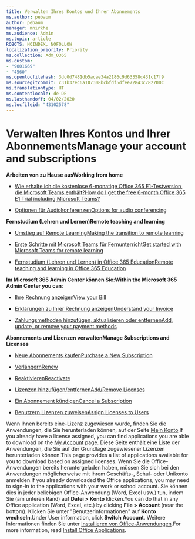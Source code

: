 ```yaml
---
title: Verwalten Ihres Kontos und Ihrer Abonnements
ms.author: pebaum
author: pebaum
manager: mnirkhe
ms.audience: Admin
ms.topic: article
ROBOTS: NOINDEX, NOFOLLOW
localization_priority: Priority
ms.collection: Adm_O365
ms.custom:
- "9001669"
- "4560"
ms.openlocfilehash: 3dc0d7481db5acae34a2186c9d63358c431c17f9
ms.sourcegitcommit: c31b37ec6a107308bcbfdf5dfee72843c782700c
ms.translationtype: HT
ms.contentlocale: de-DE
ms.lasthandoff: 04/02/2020
ms.locfileid: "43102578"
---
```

# <a name="manage-your-account-and-subscriptions"></a><span data-ttu-id="630e4-102">Verwalten Ihres Kontos und Ihrer Abonnements</span><span class="sxs-lookup"><span data-stu-id="630e4-102">Manage your account and subscriptions</span></span>

<span data-ttu-id="630e4-103">**Arbeiten von zu Hause aus**</span><span class="sxs-lookup"><span data-stu-id="630e4-103">**Working from home**</span></span>
- [<span data-ttu-id="630e4-104">Wie erhalte ich die kostenlose 6-monatige Office 365 E1-Testversion, die Microsoft Teams enthält?</span><span class="sxs-lookup"><span data-stu-id="630e4-104">How do I get the free 6-month Office 365 E1 Trial including Microsoft Teams?</span></span>](https://docs.microsoft.com/MicrosoftTeams/e1-trial-license)

- [<span data-ttu-id="630e4-105">Optionen für Audiokonferenzen</span><span class="sxs-lookup"><span data-stu-id="630e4-105">Options for audio conferencing</span></span>](https://docs.microsoft.com/alchemyinsights/options-for-audio-conferencing)

<span data-ttu-id="630e4-106">**Fernstudium (Lehren und Lernen)**</span><span class="sxs-lookup"><span data-stu-id="630e4-106">**Remote teaching and learning**</span></span>

- [<span data-ttu-id="630e4-107">Umstieg auf Remote Learning</span><span class="sxs-lookup"><span data-stu-id="630e4-107">Making the transition to remote learning</span></span>](https://www.microsoft.com/education/remote-learning)

- [<span data-ttu-id="630e4-108">Erste Schritte mit Microsoft Teams für Fernunterricht</span><span class="sxs-lookup"><span data-stu-id="630e4-108">Get started with Microsoft Teams for remote learning</span></span>](https://docs.microsoft.com/MicrosoftTeams/remote-learning-edu)

- [<span data-ttu-id="630e4-109">Fernstudium (Lehren und Lernen) in Office 365 Education</span><span class="sxs-lookup"><span data-stu-id="630e4-109">Remote teaching and learning in Office 365 Education</span></span>](https://docs.microsoft.com/MicrosoftTeams/remote-learning-edu)

<span data-ttu-id="630e4-110">**Im Microsoft 365 Admin Center können Sie**:</span><span class="sxs-lookup"><span data-stu-id="630e4-110">**Within the Microsoft 365 Admin Center you can**:</span></span> 

- [<span data-ttu-id="630e4-111">Ihre Rechnung anzeigen</span><span class="sxs-lookup"><span data-stu-id="630e4-111">View your Bill</span></span>](https://docs.microsoft.com/microsoft-365/commerce/billing-and-payments/view-your-bill-or-invoice) 

- [<span data-ttu-id="630e4-112">Erklärungen zu Ihrer Rechnung anzeigen</span><span class="sxs-lookup"><span data-stu-id="630e4-112">Understand your Invoice</span></span>](https://docs.microsoft.com/microsoft-365/commerce/billing-and-payments/understand-your-invoice)

- [<span data-ttu-id="630e4-113">Zahlungsmethoden hinzufügen, aktualisieren oder entfernen</span><span class="sxs-lookup"><span data-stu-id="630e4-113">Add, update, or remove your payment methods</span></span>](https://docs.microsoft.com/microsoft-365/commerce/billing-and-payments/add-update-or-remove-credit-card-or-bank-account)

<span data-ttu-id="630e4-114">**Abonnements und Lizenzen verwalten**</span><span class="sxs-lookup"><span data-stu-id="630e4-114">**Manage Subscriptions and Licenses**</span></span> 

- [<span data-ttu-id="630e4-115">Neue Abonnements kaufen</span><span class="sxs-lookup"><span data-stu-id="630e4-115">Purchase a New Subscription</span></span>](https://docs.microsoft.com/microsoft-365/commerce/subscriptions/upgrade-to-different-plan)

- [<span data-ttu-id="630e4-116">Verlängern</span><span class="sxs-lookup"><span data-stu-id="630e4-116">Renew</span></span>](https://docs.microsoft.com/microsoft-365/commerce/subscriptions/renew-your-subscription) 

- [<span data-ttu-id="630e4-117">Reaktivieren</span><span class="sxs-lookup"><span data-stu-id="630e4-117">Reactivate</span></span>](https://docs.microsoft.com/microsoft-365/commerce/subscriptions/reactivate-your-subscription)

- [<span data-ttu-id="630e4-118">Lizenzen hinzufügen/entfernen</span><span class="sxs-lookup"><span data-stu-id="630e4-118">Add/Remove Licenses</span></span>](https://docs.microsoft.com/microsoft-365/commerce/licenses/buy-licenses)

- [<span data-ttu-id="630e4-119">Ein Abonnement kündigen</span><span class="sxs-lookup"><span data-stu-id="630e4-119">Cancel a Subscription</span></span>](https://docs.microsoft.com/microsoft-365/commerce/subscriptions/cancel-your-subscription)

- [<span data-ttu-id="630e4-120">Benutzern Lizenzen zuweisen</span><span class="sxs-lookup"><span data-stu-id="630e4-120">Assign Licenses to Users</span></span>](https://docs.microsoft.com/microsoft-365/admin/manage/assign-licenses-to-users)

<span data-ttu-id="630e4-121">Wenn Ihnen bereits eine-Lizenz zugewiesen wurde, finden Sie die Anwendungen, die Sie herunterladen können, auf der Seite [Mein Konto](https://portal.office.com/account/#installs).</span><span class="sxs-lookup"><span data-stu-id="630e4-121">If you already have a license assigned, you can find applications you are able to download on the [My Account](https://portal.office.com/account/#installs) page.</span></span> <span data-ttu-id="630e4-122">Diese Seite enthält eine Liste der Anwendungen, die Sie auf der Grundlage zugewiesener Lizenzen herunterladen können.</span><span class="sxs-lookup"><span data-stu-id="630e4-122">This page provides a list of applications available for you to download based on assigned licenses.</span></span> <span data-ttu-id="630e4-123">Wenn Sie die Office-Anwendungen bereits heruntergeladen haben, müssen Sie sich bei den Anwendungen möglicherweise mit Ihrem Geschäfts-, Schul- oder Unikonto anmelden.</span><span class="sxs-lookup"><span data-stu-id="630e4-123">If you already downloaded the Office applications, you may need to sign-in to the applications with your work or school account.</span></span> <span data-ttu-id="630e4-124">Sie können dies in jeder beliebigen Office-Anwendung (Word, Excel usw.) tun, indem Sie (am unteren Rand) auf **Datei > Konto** klicken.</span><span class="sxs-lookup"><span data-stu-id="630e4-124">You can do that in any Office application (Word, Excel, etc.) by clicking **File > Account** (near the bottom).</span></span> <span data-ttu-id="630e4-125">Klicken Sie unter "Benutzerinformationen" auf **Konto wechseln**.</span><span class="sxs-lookup"><span data-stu-id="630e4-125">Under User information, click **Switch Account**.</span></span> <span data-ttu-id="630e4-126">Weitere Informationen finden Sie unter [Installieren von Office-Anwendungen](https://docs.microsoft.com/microsoft-365/admin/setup/install-applications).</span><span class="sxs-lookup"><span data-stu-id="630e4-126">For more information, read [Install Office Applications](https://docs.microsoft.com/microsoft-365/admin/setup/install-applications).</span></span> 
